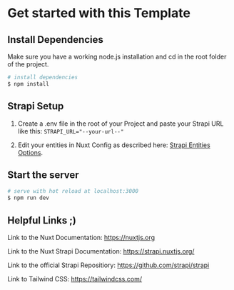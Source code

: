 # Get started with this Template

## Install Dependencies

Make sure you have a working node.js installation and cd in the root folder of the project.

```bash
# install dependencies
$ npm install
```

## Strapi Setup

1. Create a .env file in the root of your Project and paste your Strapi URL like this:
```STRAPI_URL="--your-url--"```

2. Edit your entities in Nuxt Config as described here: [Strapi Entities Options](https://strapi.nuxtjs.org/options#entities).

## Start the server

```bash
# serve with hot reload at localhost:3000
$ npm run dev
```


## Helpful Links ;)

Link to the Nuxt Documentation: https://nuxtjs.org

Link to the Nuxt Strapi Documentation: https://strapi.nuxtjs.org/

Link to the official Strapi Repositiory: https://github.com/strapi/strapi

Link to Tailwind CSS: https://tailwindcss.com/
